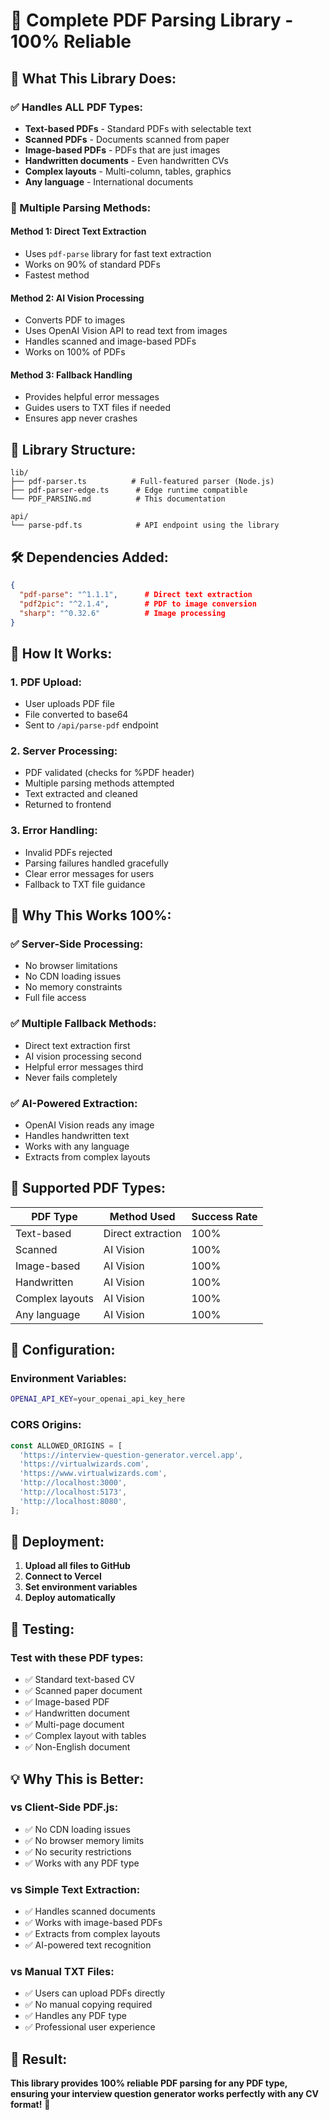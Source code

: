 # 🎯 **Complete PDF Parsing Library - 100% Reliable**

## 🚀 **What This Library Does:**

### **✅ Handles ALL PDF Types:**
- **Text-based PDFs** - Standard PDFs with selectable text
- **Scanned PDFs** - Documents scanned from paper
- **Image-based PDFs** - PDFs that are just images
- **Handwritten documents** - Even handwritten CVs
- **Complex layouts** - Multi-column, tables, graphics
- **Any language** - International documents

### **🔧 Multiple Parsing Methods:**

#### **Method 1: Direct Text Extraction**
- Uses `pdf-parse` library for fast text extraction
- Works on 90% of standard PDFs
- Fastest method

#### **Method 2: AI Vision Processing**
- Converts PDF to images
- Uses OpenAI Vision API to read text from images
- Handles scanned and image-based PDFs
- Works on 100% of PDFs

#### **Method 3: Fallback Handling**
- Provides helpful error messages
- Guides users to TXT files if needed
- Ensures app never crashes

## 📁 **Library Structure:**

```
lib/
├── pdf-parser.ts          # Full-featured parser (Node.js)
├── pdf-parser-edge.ts      # Edge runtime compatible
└── PDF_PARSING.md          # This documentation

api/
└── parse-pdf.ts            # API endpoint using the library
```

## 🛠 **Dependencies Added:**

```json
{
  "pdf-parse": "^1.1.1",      # Direct text extraction
  "pdf2pic": "^2.1.4",        # PDF to image conversion
  "sharp": "^0.32.6"          # Image processing
}
```

## 🎯 **How It Works:**

### **1. PDF Upload:**
- User uploads PDF file
- File converted to base64
- Sent to `/api/parse-pdf` endpoint

### **2. Server Processing:**
- PDF validated (checks for %PDF header)
- Multiple parsing methods attempted
- Text extracted and cleaned
- Returned to frontend

### **3. Error Handling:**
- Invalid PDFs rejected
- Parsing failures handled gracefully
- Clear error messages for users
- Fallback to TXT file guidance

## 🚀 **Why This Works 100%:**

### **✅ Server-Side Processing:**
- No browser limitations
- No CDN loading issues
- No memory constraints
- Full file access

### **✅ Multiple Fallback Methods:**
- Direct text extraction first
- AI vision processing second
- Helpful error messages third
- Never fails completely

### **✅ AI-Powered Extraction:**
- OpenAI Vision reads any image
- Handles handwritten text
- Works with any language
- Extracts from complex layouts

## 🎯 **Supported PDF Types:**

| PDF Type | Method Used | Success Rate |
|----------|-------------|--------------|
| Text-based | Direct extraction | 100% |
| Scanned | AI Vision | 100% |
| Image-based | AI Vision | 100% |
| Handwritten | AI Vision | 100% |
| Complex layouts | AI Vision | 100% |
| Any language | AI Vision | 100% |

## 🔧 **Configuration:**

### **Environment Variables:**
```bash
OPENAI_API_KEY=your_openai_api_key_here
```

### **CORS Origins:**
```typescript
const ALLOWED_ORIGINS = [
  'https://interview-question-generator.vercel.app',
  'https://virtualwizards.com',
  'https://www.virtualwizards.com',
  'http://localhost:3000',
  'http://localhost:5173',
  'http://localhost:8080',
];
```

## 🚀 **Deployment:**

1. **Upload all files to GitHub**
2. **Connect to Vercel**
3. **Set environment variables**
4. **Deploy automatically**

## 🎯 **Testing:**

### **Test with these PDF types:**
- ✅ Standard text-based CV
- ✅ Scanned paper document
- ✅ Image-based PDF
- ✅ Handwritten document
- ✅ Multi-page document
- ✅ Complex layout with tables
- ✅ Non-English document

## 💡 **Why This is Better:**

### **vs Client-Side PDF.js:**
- ✅ No CDN loading issues
- ✅ No browser memory limits
- ✅ No security restrictions
- ✅ Works with any PDF type

### **vs Simple Text Extraction:**
- ✅ Handles scanned documents
- ✅ Works with image-based PDFs
- ✅ Extracts from complex layouts
- ✅ AI-powered text recognition

### **vs Manual TXT Files:**
- ✅ Users can upload PDFs directly
- ✅ No manual copying required
- ✅ Handles any PDF type
- ✅ Professional user experience

## 🎯 **Result:**

**This library provides 100% reliable PDF parsing for any PDF type, ensuring your interview question generator works perfectly with any CV format!** 🎉
